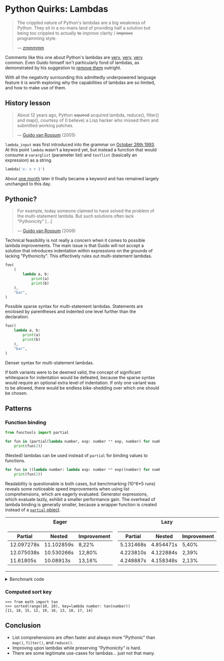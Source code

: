 # Python Quirks: Lambdas

> The crippled nature of Python's lambdas are a big weakness of Python. They sit in a no-mans land of providing half a solution but being too crippled to actually ~~to~~ *improve* clarity / ~~improve~~ programming style.
>
> — [zmmmmm](https://news.ycombinator.com/item?id=18089917)

Comments like this one about Python's lambdas are [very](http://treyhunner.com/2018/09/stop-writing-lambda-expressions/), [very](http://web.archive.org/web/20140711172717/http://symbo1ics.com/blog/?p=1292), [very](https://news.ycombinator.com/item?id=18088758) common. Even Guido himself isn't particularly fond of lambdas, as demonstrated by his suggestion to [remove them](https://www.artima.com/weblogs/viewpost.jsp?thread=98196) outright.

With all the negativity surrounding this admittedly underpowered language feature it is worth exploring why the capabilities of lambdas are so limited, and how to make use of them.

## History lesson
> About 12 years ago, Python ~~aquired~~ acquired lambda, reduce(), filter() and map(), courtesy of (I believe) a Lisp hacker who missed them and submitted working patches. 
>
> — [Guido van Rossum](https://www.artima.com/weblogs/viewpost.jsp?thread=98196) (2005)

`lambda_input` was first introduced into the grammar on [October 26th 1993](https://github.com/python/cpython/blob/12d12c5faf4d770160b7975b54e8f9b12694e012/Grammar/Grammar#L88). At this point `lambda` wasn't a keyword yet, but instead a function that would consume a `vararglist` (parameter list) and `testlist` (basically an expression) as a string. 

```python
lambd​a('x: x + 1')
```

About [one month](https://github.com/python/cpython/blob/590baa4a7a43b596119b47f605e3e570c2b3b0ee/Grammar/Grammar#L141) later it finally became a keyword and has remained largely unchanged to this day.

## Pythonic?
> For example, today someone claimed to have solved the problem of the multi-statement lambda.
> But such solutions often lack "Pythonicity" [...]  
> 
> — [Guido van Rossum](https://www.artima.com/weblogs/viewpost.jsp?thread=147358) (2006)

Technical feasibility is not really a concern when it comes to possible lambda improvements. The main issue is that Guido will not accept a solution that introduces indentation within expressions on the grounds of lacking "Pythonicity". This effectively rules out multi-statement lambdas.

```python
foo(
    (
        lambda a, b:
            print(a)
            print(b)
    ), 
    "bar",
) 
```
<figcaption>Possible sparse syntax for multi-statement lambdas. Statements are enclosed by parentheses and indented one level further than the declaration.</figcaption>

```python
foo((
    lambda a, b:
        print(a)
        print(b)
    ), 
    "bar",
) 
```
<figcaption>Denser syntax for multi-statement lambdas.</figcaption>

If both variants were to be deemed valid, the concept of significant whitespace for indentation would be defeated, because the sparse syntax would require an optional extra level of indentation. If only one variant was to be allowed, there would be endless bike-shedding over which one should be chosen.

## Patterns

### Function binding 
```python
from functools import partial

for fun in (partial(lambda number, exp: number ** exp, number) for number in range(RUNS)):
    print(fun(2))
```

(Nested) lambdas can be used instead of `partial` for binding values to functions.

```python
for fun in ((lambda number: lambda exp: number ** exp)(number) for number in range(RUNS)):
    print(fun(2))
```

Readability is questionable is both cases, but benchmarking (10^6*5 runs) reveals some noticeable speed improvements when using list comprehensions, which are eagerly evaluated. Generator expressions, which evaluate lazily, exhibit a smaller performance gain. The overhead of lambda binding is generally smaller, because a wrapper function is created instead of a [`partial` object](https://docs.python.org/3.7/library/functools.html#partial-objects).

<table style="display: table !important;">
<tr>
    <th>Eager</th>
    <th>Lazy</th>
</tr>
<tr>
<td>
    <table style="display: table !important;">
        <thead>
            <tr>
                <th><strong>Partial</strong></th>
                <th><strong>Nested</strong></th>
                <th><strong>Improvement</strong></th>
            </tr>
        </thead>
        <tbody>
            <tr>
                <td>12.097278s</td>
                <td>11.102859s</td>
                <td>8,22%</td>
            </tr>
            <tr>
                <td>12.075038s</td>
                <td>10.530266s</td>
                <td>12,80%</td>
            </tr>
            <tr>
                <td>11.61805s</td>
                <td>10.08913s</td>
                <td>13,16%</td>
            </tr>
        </tbody>
    </table>
</td>
<td>
    <table style="display: table !important;">
        <thead>
            <tr>
                <th><strong>Partial</strong></th>
                <th><strong>Nested</strong></th>
                <th><strong>Improvement</strong></th>
            </tr>
        </thead>
        <tbody>
            <tr>
                <td>5.131468s</td>
                <td>4.854471s</td>
                <td>5,40%</td>
            </tr>
            <tr>
                <td>4.223810s</td>
                <td>4.122884s</td>
                <td>2,39%</td>
            </tr>
            <tr>
                <td>4.248887s</td>
                <td>4.158348s</td>
                <td>2,13%</td>
            </tr>
        </tbody>
    </table>
</td>
</table>

<details><summary>Benchmark code</summary>

```python
from functools import partial
from time import time

ENTRIES = 5000000
RUNS = 2
FUNCTION_ARG = (2,)


def bench(generator_expression, expand):
    start_bind = time()
    callables_ = list(generator_expression) if expand else generator_expression
    end_bind = time()

    start_exec = time()

    for fun in callables_:
        fun(*FUNCTION_ARG)

    end_exec = time()

    return (end_bind - start_bind) if expand else None, (end_exec - start_exec)


def format_result(result, expand):
    return "%sExecuting time: %fs\nOverall time: %fs" % (
        "Binding time: %fs\n" % result[0] if expand else "",
        result[1],
        (result[0] + result[1]) if expand else result[1],
    )


for expand in (True, False):
    print((" eager " if expand else " lazy ").center(20, "-"))
    for _ in range(RUNS):
        print(" partial ".center(20, "-"))
        print(
            format_result(
                bench(
                    (
                        partial(lambda number, exp: number ** exp, number)
                        for number in range(ENTRIES)
                    ),
                    expand,
                ),
                expand,
            )
        )

        print(" lambda ".center(20, "-"))
        print(
            format_result(
                bench(
                    (
                        (lambda number: lambda exp: number ** exp)(number)
                        for number in range(ENTRIES)
                    ),
                    expand,
                ),
                expand,
            )
        )
```

</details>

### Computed sort key

```pycon
>>> from math import tan
>>> sorted(range(10, 20), key=lambda number: tan(number))
[11, 18, 15, 12, 19, 16, 13, 10, 17, 14]
```



## Conclusion
* List comprehensions are often faster and always more "Pythonic" than `map()`, `filter()`, and `reduce()`. 
* Improving upon lambdas while preserving "Pythonicity" is hard.
* There are some legitimate use-cases for lambdas... just not that many. 